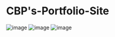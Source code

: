 # CBP's-Portfolio-Site
![image](https://user-images.githubusercontent.com/103148961/176335372-766ef575-60e5-41c0-94a4-11898ae29e33.png)
![image](https://user-images.githubusercontent.com/103148961/176335880-856c32f0-5fcd-4bb2-beb9-47809543930a.png)
![image](https://user-images.githubusercontent.com/103148961/176335743-761d5b71-1f74-42d0-8e07-e7e6a731a63f.png)
